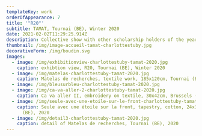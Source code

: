 ```yaml
---
templateKey: work
orderOfAppearance: 7
title: '"R20"'
subtitle: TAMAT, Tournai (BE), Winter 2020
date: 2021-02-02T11:29:25.914Z
description: Collective show with other scholarship holders of the year 2020
thumbnail: /img/image-accueil-tamat-charlottestuby.jpg
decorativeForm: /img/boudin.svg
images:
  - image: /img/exhibitionview-charlottestuby-tamat-2020.jpg
    caption: exhibtion view, R20, Tournai (BE), Winter 2020
  - image: /img/matelas-charlottestuby-tamat-2020.jpg
    caption: Matelas de recherches, textile work, 185x120cm, Tournai (BE), 2020
  - image: /img/bleusurbleu-charlottestuby-tamat-2020.jpg
  - image: /img/ca-va-aller-2-charlottestuby-tamat-2020.jpg
    caption: Ca va aller II, embroidery on textile, 30x42cm, Brussels (BE), 2020
  - image: /img/seule-avec-une-etoile-sur-le-front-charlottestuby-tamat-2020.jpg
    caption: Seule avec une étoile sur la front, tapestry, cotton, 24x35cm, Brussels
      (BE), 2020
  - image: /img/detail3-charlottestuby-tamat-2020.jpg
    caption: detail of Matelas de recherches, Tournai (BE), 2020
---
```

